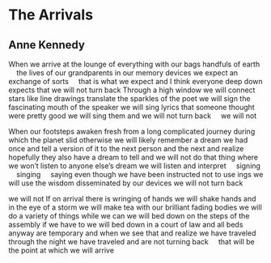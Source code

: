 # The Arrivals
## Anne Kennedy
When we arrive at the lounge of everything
with our bags
handfuls of earth     the lives of our grandparents
in our memory devices
we expect an exchange of sorts     that is what
we expect
and I think everyone deep down expects
that we will not turn back
Through a high window we will connect stars
like line drawings
translate the sparkles of the poet
we will
sign the fascinating mouth of the speaker
we will sing
lyrics that someone thought were pretty good
we will sing them
and we will not turn back     we will not

When our footsteps awaken fresh
from a long
complicated journey during which the planet
slid otherwise
we will likely remember a dream we had once
and tell
a version of it to the next person and the next
and realize hopefully
they also have a dream to tell and we will not
do that thing
where we won’t listen to anyone else’s dream
we will listen
and interpret     signing     singing     saying
even though
we have been instructed not to use ings
we will use
the wisdom disseminated by our devices
we will not turn back

we will not
If on arrival there is wringing of hands
we will shake hands
and in the eye of a storm we will make tea
with our brilliant
fading bodies we will do a variety of things
while we can
we will bed down on the steps of the assembly
if we have to
we will bed down in a court of law
and all beds
anyway are temporary and when we see
that
and realize we have traveled through the night
we have traveled
and are not turning back     that
will be the point
at which we will arrive